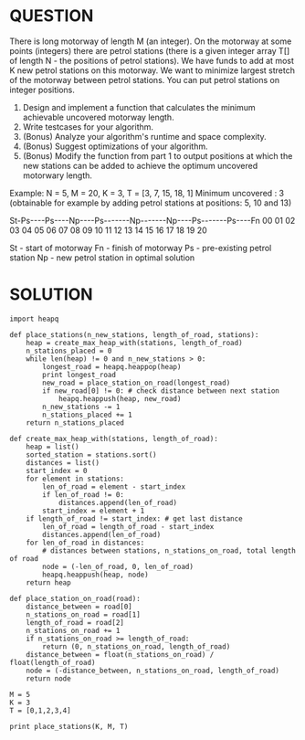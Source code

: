# QUESTION
There is long motorway of length M (an integer). 
On the motorway at some points (integers) there are petrol stations (there is a given integer array T[] of length N - the positions of petrol stations). 
We have funds to add at most K new petrol stations on this motorway. 
We want to minimize largest stretch of the motorway between petrol stations.
You can put petrol stations on integer positions.

1. Design and implement a function that calculates the minimum achievable uncovered motorway length.
2. Write testcases for your algorithm.
3. (Bonus) Analyze your algorithm's runtime and space complexity.
4. (Bonus) Suggest optimizations of your algorithm.
5. (Bonus) Modify the function from part 1 to output positions at which the new stations can be added to
   achieve the optimum uncovered motorwary length.

Example: 
N = 5, M = 20, K = 3, T = [3, 7, 15, 18, 1] 
Minimum uncovered : 3 (obtainable for example by adding petrol stations at positions: 5, 10 and 13) 

St-Ps----Ps----Np----Ps-------Np-------Np----Ps-------Ps----Fn 
00 01 02 03 04 05 06 07 08 09 10 11 12 13 14 15 16 17 18 19 20 

St - start of motorway
Fn - finish of motorway 
Ps - pre-existing petrol station 
Np - new petrol station in optimal solution

# SOLUTION
```
import heapq

def place_stations(n_new_stations, length_of_road, stations):
    heap = create_max_heap_with(stations, length_of_road)
    n_stations_placed = 0
    while len(heap) != 0 and n_new_stations > 0:
        longest_road = heapq.heappop(heap)
        print longest_road
        new_road = place_station_on_road(longest_road)
        if new_road[0] != 0: # check distance between next station
            heapq.heappush(heap, new_road)
        n_new_stations -= 1
        n_stations_placed += 1
    return n_stations_placed
    
def create_max_heap_with(stations, length_of_road):
    heap = list()
    sorted_station = stations.sort()
    distances = list()
    start_index = 0
    for element in stations:
        len_of_road = element - start_index
        if len_of_road != 0:
            distances.append(len_of_road)
        start_index = element + 1
    if length_of_road != start_index: # get last distance
        len_of_road = length_of_road - start_index
        distances.append(len_of_road)
    for len_of_road in distances:
        # distances between stations, n_stations_on_road, total length of road
        node = (-len_of_road, 0, len_of_road) 
        heapq.heappush(heap, node)
    return heap
    
def place_station_on_road(road):
    distance_between = road[0]
    n_stations_on_road = road[1]
    length_of_road = road[2]
    n_stations_on_road += 1
    if n_stations_on_road >= length_of_road:
        return (0, n_stations_on_road, length_of_road)
    distance_between = float(n_stations_on_road) / float(length_of_road)
    node = (-distance_between, n_stations_on_road, length_of_road)
    return node
    
M = 5
K = 3
T = [0,1,2,3,4]

print place_stations(K, M, T)
```
